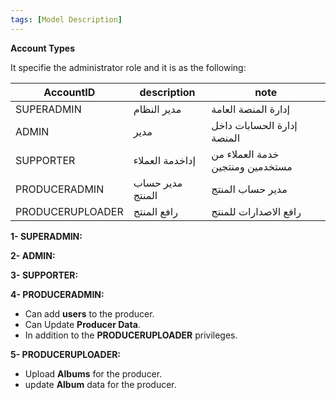 ```yaml
---
tags: [Model Description]
---
```

**Account Types**

It specifie the administrator role and it is as the following:


AccountID | description | note
---------|----------|---------
 SUPERADMIN | مدير النظام | إدارة المنصة العامة
 ADMIN | مدير | إدارة الحسابات داخل المنصة
 SUPPORTER | إداخدمة العملاء |  خدمة العملاء من مستخدمين ومنتجين
 PRODUCERADMIN | مدير حساب المنتج | مدير حساب المنتج
 PRODUCERUPLOADER | رافع المنتج | رافع الاصدارات للمنتج


 **1- SUPERADMIN:**

 **2- ADMIN:**

 **3- SUPPORTER:**

 **4- PRODUCERADMIN:**
 - Can add **users** to the producer.
 - Can Update **Producer Data**.
 - In addition to the **PRODUCERUPLOADER** privileges.

 **5- PRODUCERUPLOADER:**
 - Upload **Albums** for the producer.
 - update **Album** data for the producer.